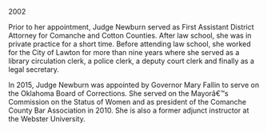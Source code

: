 ﻿---
fname: 'Irma'
lname: 'Newburn'
id: 1147
published: false
layout: judge-bio
---
2002

Prior to her appointment, Judge Newburn served as First Assistant District Attorney for Comanche and Cotton Counties. After law school, she was in private practice for a short time. Before attending law school, she worked for the City of Lawton for more than nine years where she served as a library circulation clerk, a police clerk, a deputy court clerk and finally as a legal secretary. 

In 2015, Judge Newburn was appointed by Governor Mary Fallin to serve on the Oklahoma Board of Corrections. She served on the Mayorâ€™s Commission on the Status of Women and as president of the Comanche County Bar Association in 2010. She is also a former adjunct instructor at the Webster University.
